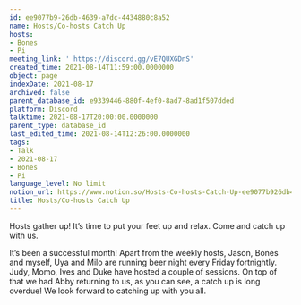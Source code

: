 ```yaml
---
id: ee9077b9-26db-4639-a7dc-4434880c8a52
name: Hosts/Co-hosts Catch Up
hosts:
- Bones
- Pi
meeting_link: ' https://discord.gg/vE7QUXGDnS'
created_time: 2021-08-14T11:59:00.0000000
object: page
indexDate: 2021-08-17
archived: false
parent_database_id: e9339446-880f-4ef0-8ad7-8ad1f507dded
platform: Discord
talktime: 2021-08-17T20:00:00.0000000
parent_type: database_id
last_edited_time: 2021-08-14T12:26:00.0000000
tags:
- Talk
- 2021-08-17
- Bones
- Pi
language_level: No limit
notion_url: https://www.notion.so/Hosts-Co-hosts-Catch-Up-ee9077b926db4639a7dc4434880c8a52
title: Hosts/Co-hosts Catch Up
---
```









Hosts gather up! It’s time to put your feet up and relax. Come and catch up with us.

It’s been a successful month! Apart from the weekly hosts, Jason, Bones and myself, Uya and Milo are running beer night every Friday fortnightly. Judy, Momo, Ives and Duke have hosted a couple of sessions. On top of that we had Abby returning to us, as you can see, a catch up is long overdue! We look forward to catching up with you all.

















